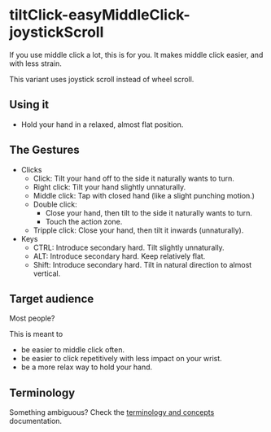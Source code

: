 # tiltClick-easyMiddleClick-joystickScroll

If you use middle click a lot, this is for you. It makes middle click easier, and with less strain.

This variant uses joystick scroll instead of wheel scroll.

## Using it

* Hold your hand in a relaxed, almost flat position.

## The Gestures

* Clicks
    * Click: Tilt your hand off to the side it naturally wants to turn.
    * Right click: Tilt your hand slightly unnaturally.
    * Middle click: Tap with closed hand (like a slight punching motion.)
    * Double click:
      * Close your hand, then tilt to the side it naturally wants to turn.
      * Touch the action zone.
    * Tripple click: Close your hand, then tilt it inwards (unnaturally).
* Keys <!-- (nice to haves) -->
    * CTRL: Introduce secondary hard. Tilt slightly unnaturally.
    * ALT: Introduce secondary hard. Keep relatively flat.
    * Shift: Introduce secondary hard. Tilt in natural direction to almost vertical.

## Target audience

Most people?

This is meant to

* be easier to middle click often.
* be easier to click repetitively with less impact on your wrist.
* be a more relax way to hold your hand.

## Terminology

Something ambiguous? Check the [terminology and concepts](https://github.com/ksandom/handWavey/blob/main/docs/terminologyAndConcepts.md) documentation.
